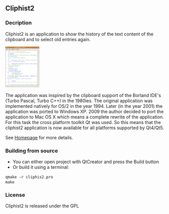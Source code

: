 ## Cliphist2

### Decription
Cliphist2 is an application to show the history of the text content of the clipboard and to select old entries again.

<img src="docu/cliphist2_linux.png" alt="Cliphis2 screenshot" height="128" >

The application was inspired by the clipboard support of the 
Borland IDE's (Turbo Pascal, Turbo C++) in the 1980ies.
The original application was implemented natively for OS/2 in the year 1994.
Later (in the year 2001) the application was ported to Windows XP.
2009 the author decided to port the application to Mac OS X which 
means a complete rewrite of the application. For this task the 
cross platform toolkit Qt was used. So this means that the 
cliphist2 application is now available for all platforms 
supported by Qt4/Qt5.

See [Homepage](http://www.mneuroth.de/projects/Cliphist2.html) for more details.

### Building from source  
* You can either open project with QtCreator and press the Build button
* Or build it using a terminal:
``` 
qmake -r cliphis2.pro
make
```

### License  
Cliphist2 is released under the GPL
